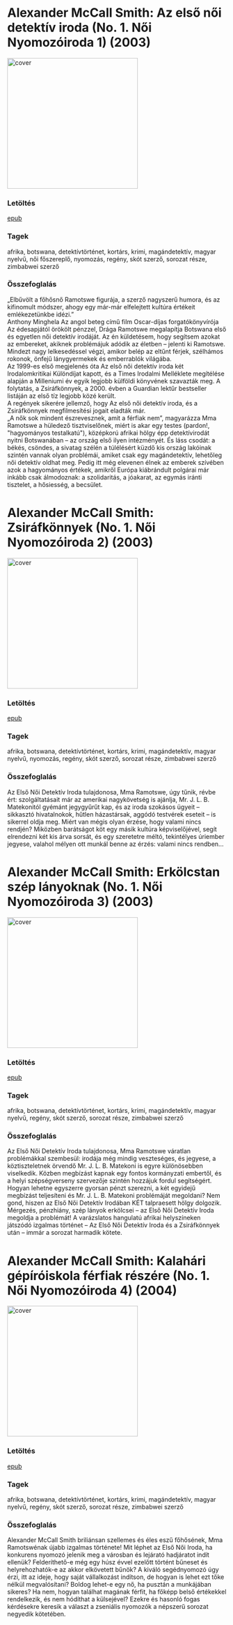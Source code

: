 # <a name="id_921">Alexander McCall Smith: Az első női detektív iroda (No. 1. Női Nyomozóiroda 1) (2003)</a>
<img src="https://github.com/BercziSandor/calibre_lib/raw/main/Alexander%20McCall%20Smith/Az%20elso%20noi%20detektiv%20iroda%20%28Az%20Elso%20%28921%29/cover.jpg" alt="cover" width="300"/>

### Letöltés
[epub](https://github.com/BercziSandor/calibre_lib/raw/main/Alexander%20McCall%20Smith/Az%20elso%20noi%20detektiv%20iroda%20%28Az%20Elso%20%28921%29/Az%20elso%20noi%20detektiv%20iroda%20-%20Alexander%20McCall%20Smith.epub)

### Tagek
afrika, botswana, detektívtörténet, kortárs, krimi, magándetektív, magyar nyelvű, női főszereplő, nyomozás, regény, skót szerző, sorozat része, zimbabwei szerző

### Összefoglalás
<div>
<p>„Elbűvölt ​a főhősnő Ramotswe figurája, a szerző nagyszerű humora, és az kifinomult módszer, ahogy egy már-már elfelejtett kultúra értékeit emlékezetünkbe idézi.”<br>Anthony Minghela Az angol beteg című film Oscar-díjas forgatókönyvírója<br>Az édesapjától örökölt pénzzel, Drága Ramotswe megalapítja Botswana első és egyetlen női detektív irodáját. Az én küldetésem, hogy segítsem azokat az embereket, akiknek problémájuk adódik az életben – jelenti ki Ramotswe. Mindezt nagy lelkesedéssel végzi, amikor belép az eltűnt férjek, szélhámos rokonok, önfejű lánygyermekek és emberrablók világába.<br>Az 1999-es első megjelenés óta Az első női detektív iroda két Irodalomkritikai Különdíjat kapott, és a Times Irodalmi Melléklete megítélése alapján a Milleniumi év egyik legjobb külföldi könyvének szavazták meg. A folytatás, a Zsiráfkönnyek, a 2000. évben a Guardian lektűr bestseller listáján az első tíz legjobb közé került.<br>A regények sikerére jellemző, hogy Az első női detektív iroda, és a Zsiráfkönnyek megfilmesítési jogait eladták már.<br>„A nők sok mindent észrevesznek, amit a férfiak nem”, magyarázza Mma Ramotswe a hüledező tisztviselőnek, miért is akar egy testes (pardon!, "hagyományos testalkatú"), középkorú afrikai hölgy épp detektívirodát nyitni Botswanában – az ország első ilyen intézményét. És láss csodát: a békés, csöndes, a sivatag szélén a túlélésért küzdő kis ország lakóinak szintén vannak olyan problémái, amiket csak egy magándetektív, lehetőleg női detektív oldhat meg. Pedig itt még elevenen élnek az emberek szívében azok a hagyományos értékek, amikről Európa kiábrándult polgárai már inkább csak álmodoznak: a szolidaritás, a jóakarat, az egymás iránti tisztelet, a hősiesség, a becsület.</p></div>


# <a name="id_920">Alexander McCall Smith: Zsiráfkönnyek (No. 1. Női Nyomozóiroda 2) (2003)</a>
<img src="https://github.com/BercziSandor/calibre_lib/raw/main/Alexander%20McCall%20Smith/Zsirafkonnyek%20%28920%29/cover.jpg" alt="cover" width="300"/>

### Letöltés
[epub](https://github.com/BercziSandor/calibre_lib/raw/main/Alexander%20McCall%20Smith/Zsirafkonnyek%20%28920%29/Zsirafkonnyek%20-%20Alexander%20McCall%20Smith.epub)

### Tagek
afrika, botswana, detektívtörténet, kortárs, krimi, magándetektív, magyar nyelvű, nyomozás, regény, skót szerző, sorozat része, zimbabwei szerző

### Összefoglalás
<div>
<p>Az Első Női Detektív Iroda tulajdonosa, Mma Ramotswe, úgy tűnik, révbe ért: szolgáltatásait már az amerikai nagykövetség is ajánlja, Mr. J. L. B. Matekonitól gyémánt jegygyűrűt kap, és az iroda szokásos ügyeit – sikkasztó hivatalnokok, hűtlen házastársak, aggódó testvérek eseteit – is sikerrel oldja meg. Miért van mégis olyan érzése, hogy valami nincs rendjén? Miközben barátságot köt egy másik kultúra képviselőjével, segít elrendezni két kis árva sorsát, és egy szeretetre méltó, tekintélyes úriember jegyese, valahol mélyen ott munkál benne az érzés: valami nincs rendben…</p></div>


# <a name="id_918">Alexander McCall Smith: Erkölcstan szép lányoknak (No. 1. Női Nyomozóiroda 3) (2003)</a>
<img src="https://github.com/BercziSandor/calibre_lib/raw/main/Alexander%20McCall%20Smith/Erkolcstan%20Szep%20Lanyoknak%20%28918%29/cover.jpg" alt="cover" width="300"/>

### Letöltés
[epub](https://github.com/BercziSandor/calibre_lib/raw/main/Alexander%20McCall%20Smith/Erkolcstan%20Szep%20Lanyoknak%20%28918%29/Erkolcstan%20szep%20lanyoknak%20-%20Alexander%20McCall%20Smith.epub)

### Tagek
afrika, botswana, detektívtörténet, kortárs, krimi, magándetektív, magyar nyelvű, regény, skót szerző, sorozat része, zimbabwei szerző

### Összefoglalás
<div>
<p>Az Első Női Detektív Iroda tulajdonosa, Mma Ramotswe váratlan problémákkal szembesül: irodája még mindig veszteséges, és jegyese, a köztiszteletnek örvendő Mr. J. L. B. Matekoni is egyre különösebben viselkedik. Közben megbízást kapnak egy fontos kormányzati embertől, és a helyi szépségverseny szervezője szintén hozzájuk fordul segítségért. Hogyan lehetne egyszerre gyorsan pénzt szerezni, a két egyidejű megbízást teljesíteni és Mr. J. L. B. Matekoni problémáját megoldani? Nem gond, hiszen az Első Női Detektív Irodában KÉT talpraesett hölgy dolgozik. Mérgezés, pénzhiány, szép lányok erkölcsei – az Első Női Detektív Iroda megoldja a problémát! A varázslatos hangulatú afrikai helyszíneken játszódó izgalmas történet – Az Első Női Detektív Iroda és a Zsiráfkönnyek után – immár a sorozat harmadik kötete.</p></div>


# <a name="id_919">Alexander McCall Smith: Kalahári gépíróiskola férfiak részére (No. 1. Női Nyomozóiroda 4) (2004)</a>
<img src="https://github.com/BercziSandor/calibre_lib/raw/main/Alexander%20McCall%20Smith/Kalahari%20gepiroiskola%20ferfiak%20resze%20%28919%29/cover.jpg" alt="cover" width="300"/>

### Letöltés
[epub](https://github.com/BercziSandor/calibre_lib/raw/main/Alexander%20McCall%20Smith/Kalahari%20gepiroiskola%20ferfiak%20resze%20%28919%29/Kalahari%20gepiroiskola%20ferfiak%20r%20-%20Alexander%20McCall%20Smith.epub)

### Tagek
afrika, botswana, detektívtörténet, kortárs, krimi, magándetektív, magyar nyelvű, regény, skót szerző, sorozat része, zimbabwei szerző

### Összefoglalás
<div>
<p>Alexander McCall Smith briliánsan szellemes és éles eszű főhősének, Mma Ramotswénak újabb izgalmas története! Mit léphet az Első Női Iroda, ha konkurens nyomozó jelenik meg a városban és lejárató hadjáratot indít ellenük? Felderíthető-e még egy húsz évvel ezelőtt történt bűneset és helyrehozhatók-e az akkor elkövetett bűnök? A kiváló segédnyomozó úgy érzi, itt az ideje, hogy saját vállalkozást indítson, de hogyan is lehet ezt tőke nélkül megvalósítani? Boldog lehet-e egy nő, ha pusztán a munkájában sikeres? Ha nem, hogyan találhat magának férfit, ha főképp belső értékekkel rendelkezik, és nem hódíthat a külsejével? Ezekre és hasonló fogas kérdésekre keresik a választ a zseniális nyomozók a népszerű sorozat negyedik kötetében.</p></div>


